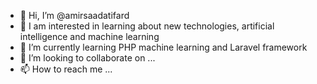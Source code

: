 - 👋 Hi, I’m @amirsaadatifard
- 👀 I am interested in learning about new technologies, artificial intelligence and machine learning
- 🌱 I’m currently learning PHP machine learning and Laravel framework
- 💞️ I’m looking to collaborate on ...
- 📫 How to reach me ...

<!---
amirsaadatifard/amirsaadatifard is a ✨ special ✨ repository because its `README.md` (this file) appears on your GitHub profile.
You can click the Preview link to take a look at your changes.
--->
